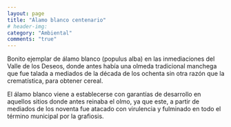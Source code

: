 ```yaml
---
layout: page
title: "Álamo blanco centenario"
# header-img: 
category: "Ambiental"
comments: "true"
---
```





Bonito ejemplar de álamo blanco (populus alba) en las inmediaciones  del Valle de los Deseos, donde antes había una olmeda tradicional manchega que fue talada a mediados de la década de los ochenta sin otra razón que la crematística, para obtener cereal.

El álamo blanco viene a establecerse con garantías de desarrollo en aquellos sitios donde antes reinaba el olmo, ya que este, a partir de mediados de los noventa fue atacado con virulencia y fulminado en todo el término municipal por la grafiosis. 


